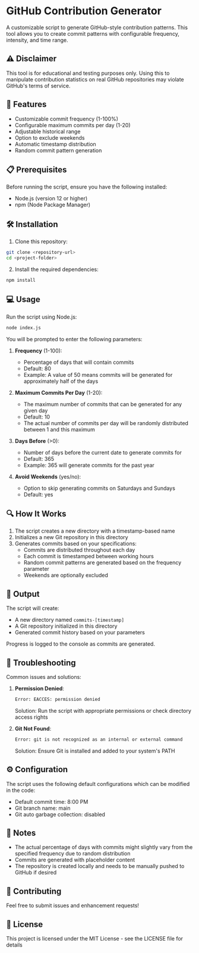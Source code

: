 # GitHub Contribution Generator

A customizable script to generate GitHub-style contribution patterns. This tool allows you to create commit patterns with configurable frequency, intensity, and time range.

## ⚠️ Disclaimer

This tool is for educational and testing purposes only. Using this to manipulate contribution statistics on real GitHub repositories may violate GitHub's terms of service.

## 🚀 Features

- Customizable commit frequency (1-100%)
- Configurable maximum commits per day (1-20)
- Adjustable historical range
- Option to exclude weekends
- Automatic timestamp distribution
- Random commit pattern generation

## 📋 Prerequisites

Before running the script, ensure you have the following installed:
- Node.js (version 12 or higher)
- npm (Node Package Manager)

## 🛠️ Installation

1. Clone this repository:
```bash
git clone <repository-url>
cd <project-folder>
```

2. Install the required dependencies:
```bash
npm install
```

## 💻 Usage

Run the script using Node.js:
```bash
node index.js
```

You will be prompted to enter the following parameters:

1. **Frequency** (1-100):
   - Percentage of days that will contain commits
   - Default: 80
   - Example: A value of 50 means commits will be generated for approximately half of the days

2. **Maximum Commits Per Day** (1-20):
   - The maximum number of commits that can be generated for any given day
   - Default: 10
   - The actual number of commits per day will be randomly distributed between 1 and this maximum

3. **Days Before** (>0):
   - Number of days before the current date to generate commits for
   - Default: 365
   - Example: 365 will generate commits for the past year

4. **Avoid Weekends** (yes/no):
   - Option to skip generating commits on Saturdays and Sundays
   - Default: yes

## 🔍 How It Works

1. The script creates a new directory with a timestamp-based name
2. Initializes a new Git repository in this directory
3. Generates commits based on your specifications:
   - Commits are distributed throughout each day
   - Each commit is timestamped between working hours
   - Random commit patterns are generated based on the frequency parameter
   - Weekends are optionally excluded

## 📁 Output

The script will create:
- A new directory named `commits-[timestamp]`
- A Git repository initialized in this directory
- Generated commit history based on your parameters

Progress is logged to the console as commits are generated.

## 🐛 Troubleshooting

Common issues and solutions:

1. **Permission Denied**:
   ```bash
   Error: EACCES: permission denied
   ```
   Solution: Run the script with appropriate permissions or check directory access rights

2. **Git Not Found**:
   ```bash
   Error: git is not recognized as an internal or external command
   ```
   Solution: Ensure Git is installed and added to your system's PATH

## ⚙️ Configuration

The script uses the following default configurations which can be modified in the code:

- Default commit time: 8:00 PM
- Git branch name: main
- Git auto garbage collection: disabled

## 📝 Notes

- The actual percentage of days with commits might slightly vary from the specified frequency due to random distribution
- Commits are generated with placeholder content
- The repository is created locally and needs to be manually pushed to GitHub if desired

## 🤝 Contributing

Feel free to submit issues and enhancement requests!

## 📄 License

This project is licensed under the MIT License - see the LICENSE file for details
